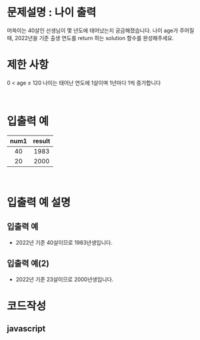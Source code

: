 # 문제설명 : 나이 출력

머쓱이는 40살인 선생님이 몇 년도에 태어났는지 궁금해졌습니다. 나이 age가 주어질 때, 2022년을 기준 출생 연도를 return 하는 solution 함수를 완성해주세요.
<br />

# 제한 사항

0 < age ≤ 120
나이는 태어난 연도에 1살이며 1년마다 1씩 증가합니다

<br />

# 입출력 예

| num1 | result |
| :--: | :----: |
|  40  |  1983  |
|  20  |  2000  |

<br />

# 입출력 예 설명

## 입출력 예

- 2022년 기준 40살이므로 1983년생입니다.

## 입출력 예(2)

- 2022년 기준 23살이므로 2000년생입니다.

# 코드작성

## javascript

```js

```

```js

```
